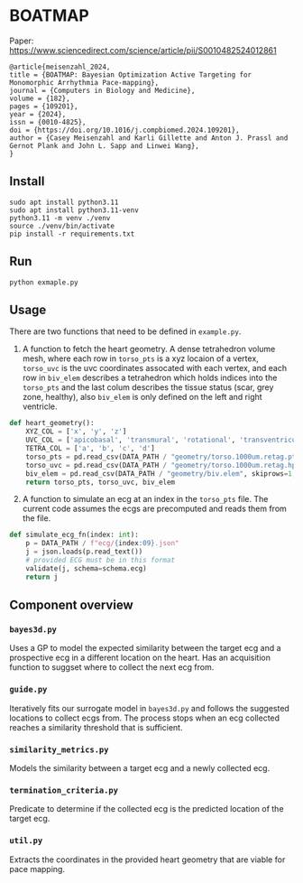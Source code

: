 # BOATMAP
Paper: https://www.sciencedirect.com/science/article/pii/S0010482524012861

```
@article{meisenzahl_2024,
title = {BOATMAP: Bayesian Optimization Active Targeting for Monomorphic Arrhythmia Pace-mapping},
journal = {Computers in Biology and Medicine},
volume = {182},
pages = {109201},
year = {2024},
issn = {0010-4825},
doi = {https://doi.org/10.1016/j.compbiomed.2024.109201},
author = {Casey Meisenzahl and Karli Gillette and Anton J. Prassl and Gernot Plank and John L. Sapp and Linwei Wang},
}
```

## Install

```shell
sudo apt install python3.11
sudo apt install python3.11-venv
python3.11 -m venv ./venv
source ./venv/bin/activate
pip install -r requirements.txt
```

## Run

```shell
python exmaple.py
```

## Usage

There are two functions that need to be defined in `example.py`.

1. A function to fetch the heart geometry. A dense tetrahedron volume mesh, where each row in `torso_pts` is a xyz locaion of a vertex, `torso_uvc` is the uvc coordinates assocated with each vertex, and each row in `biv_elem` describes a tetrahedron which holds indices into the `torso_pts` and the last colum describes the tissue status (scar, grey zone, healthy), also `biv_elem` is only defined on the left and right ventricle.
```python
def heart_geometry():
    XYZ_COL = ['x', 'y', 'z']
    UVC_COL = ['apicobasal', 'transmural', 'rotational', 'transventricular']
    TETRA_COL = ['a', 'b', 'c', 'd']
    torso_pts = pd.read_csv(DATA_PATH / "geometry/torso.1000um.retag.pts", skiprows=1, names=XYZ_COL, sep=" ")/1000
    torso_uvc = pd.read_csv(DATA_PATH / "geometry/torso.1000um.retag.hpts", skiprows=1, names=UVC_COL, sep=" ")
    biv_elem = pd.read_csv(DATA_PATH / "geometry/biv.elem", skiprows=1, names=TETRA_COL+['tag'], sep=" ")
    return torso_pts, torso_uvc, biv_elem
```

2. A function to simulate an ecg at an index in the `torso_pts` file. The current code assumes the ecgs are precomputed and reads them from the file.
```python
def simulate_ecg_fn(index: int):
    p = DATA_PATH / f"ecg/{index:09}.json"
    j = json.loads(p.read_text())
    # provided ECG must be in this format
    validate(j, schema=schema.ecg)
    return j
```

## Component overview

### `bayes3d.py` 

Uses a GP to model the expected similarity between the target ecg and a prospective ecg in a different location on the heart. Has an acquisition function to suggset where to collect the next ecg from.

### `guide.py`
Iteratively fits our surrogate model in `bayes3d.py` and follows the suggested locations to collect ecgs from. The process stops when an ecg collected reaches a similarity threshold that is sufficient.

### `similarity_metrics.py`
Models the similarity between a target ecg and a newly collected ecg.

### `termination_criteria.py`
Predicate to determine if the collected ecg is the predicted location of the target ecg.

### `util.py`
Extracts the coordinates in the provided heart geometry that are viable for pace mapping.
